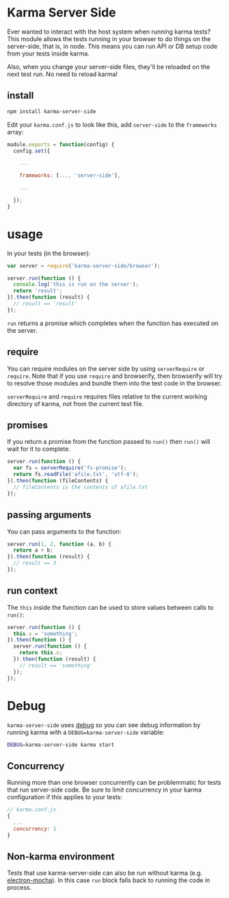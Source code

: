 # Karma Server Side

Ever wanted to interact with the host system when running karma tests? This module allows the tests running in your browser to do things on the server-side, that is, in node. This means you can run API or DB setup code from your tests inside karma.

Also, when you change your server-side files, they'll be reloaded on the next test run. No need to reload karma!

## install

```sh
npm install karma-server-side
```

Edit your `karma.conf.js` to look like this, add `server-side` to the `frameworks` array:

```js
module.exports = function(config) {
  config.set({

    ...

    frameworks: [..., 'server-side'],

    ...

  });
}
```

# usage

In your tests (in the browser):

```js
var server = require('karma-server-side/browser');

server.run(function () {
  console.log('this is run on the server');
  return 'result';
}).then(function (result) {
  // result == 'result'
});
```

`run` returns a promise which completes when the function has executed on the server.

## require

You can require modules on the server side by using `serverRequire` or `require`. Note that if you use `require` and browserify, then browserify will try to resolve those modules and bundle them into the test code in the browser.

`serverRequire` and `require` requires files relative to the current working directory of karma, not from the current test file.

## promises

If you return a promise from the function passed to `run()` then `run()` will wait for it to complete.

```js
server.run(function () {
  var fs = serverRequire('fs-promise');
  return fs.readFile('afile.txt', 'utf-8');
}).then(function (fileContents) {
  // fileContents is the contents of afile.txt
});
```

## passing arguments

You can pass arguments to the function:

```js
server.run(1, 2, function (a, b) {
  return a + b;
}).then(function (result) {
  // result == 3
});
```

## run context

The `this` inside the function can be used to store values between calls to `run()`:

```js
server.run(function () {
  this.x = 'something';
}).then(function () {
  server.run(function () {
    return this.x;
  }).then(function (result) {
    // result == 'something'
  });
});
```

# Debug

`karma-server-side` uses [debug](https://github.com/visionmedia/debug) so you can see debug information by running karma with a `DEBUG=karma-server-side` variable:

```sh
DEBUG=karma-server-side karma start
```

## Concurrency

Running more than one browser concurrently can be problemmatic for tests that run server-side code. Be sure to limit concurrency in your karma configuration if this applies to your tests:

```js
// karma.conf.js
{
  ...
  concurrency: 1
}
```

## Non-karma environment

Tests that use karma-server-side can also be run without karma (e.g. [electron-mocha](https://github.com/jprichardson/electron-mocha)). In this case `run` block falls back to running the code in process.
